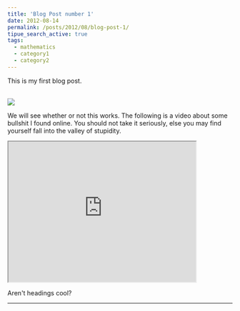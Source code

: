 ```yaml
---
title: 'Blog Post number 1'
date: 2012-08-14
permalink: /posts/2012/08/blog-post-1/
tipue_search_active: true
tags:
  - mathematics
  - category1
  - category2
---
```


This is my first blog post.

<br/><img align="middle" src='/images/500x300.png'>

We will see whether or not this works. The following is a video about some bullshit I found online. You should not take it seriously, else you may find yourself fall into the valley of stupidity.

<iframe width="420" height="315"
src="https://www.youtube.com/embed/tgbNymZ7vqY">
</iframe>

Aren't headings cool?

------
